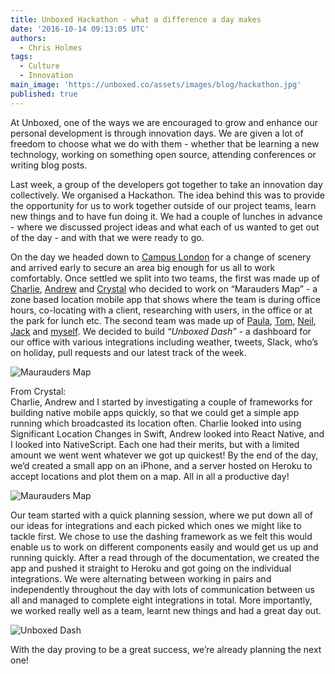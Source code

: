 ```yaml
---
title: Unboxed Hackathon - what a difference a day makes
date: '2016-10-14 09:13:05 UTC'
authors:
  - Chris Holmes
tags:
  - Culture
  - Innovation
main_image: 'https://unboxed.co/assets/images/blog/hackathon.jpg'
published: true
---
```


At Unboxed, one of the ways we are encouraged to grow and enhance our personal development is through innovation days. We are given a lot of freedom to choose what we do with them - whether that be learning a new technology, working on something open source, attending conferences or writing blog posts.

Last week, a group of the developers got together to take an innovation day collectively. We organised a Hackathon. The idea behind this was to provide the opportunity for us to work together outside of our project teams, learn new things and to have fun doing it. We had a couple of lunches in advance - where we discussed project ideas and what each of us wanted to get out of the day - and with that we were ready to go.

On the day we headed down to [Campus London](https://www.campus.co/london/en) for a change of scenery and arrived early to secure an area big enough for us all to work comfortably. Once settled we split into two teams, the first was made up of [Charlie](/people#charlie-egan), [Andrew](/people#andrew-white) and [Crystal](/people#chris-carter) who decided to work on “Marauders Map” - a zone based location mobile app that shows where the team is during office hours, co-locating with a client, researching with users, in the office or at the park for lunch etc. The second team was made up of [Paula](/people#paula-stepinska), [Tom](/people#tom-sabin), [Neil](/people#neil-van-beinum), [Jack](/people#jack-bracewell) and [myself](/people#chris-holmes). We decided to build <i>“Unboxed Dash”</i> - a dashboard for our office with various integrations including weather, tweets, Slack, who’s on holiday, pull requests and our latest track of the week.

![Maurauders Map](https://unboxed.co/assets/images/blog/hackathon.jpg)

From Crystal:<br/>
Charlie, Andrew and I started by investigating a couple of frameworks for building native mobile apps quickly, so that we could get a simple app running which broadcasted its location often. Charlie looked into using Significant Location Changes in Swift, Andrew looked into React Native, and I looked into NativeScript. Each one had their merits, but with a limited amount we went went whatever we got up quickest! By the end of the day, we’d created a small app on an iPhone, and a server hosted on Heroku to accept locations and plot them on a map. All in all a productive day!

![Maurauders Map](https://unboxed.co/assets/images/blog/maurauders-map.png)

Our team started with a quick planning session, where we put down all of our ideas for integrations and each picked which ones we might like to tackle first. We chose to use the dashing framework as we felt this would enable us to work on different components easily and would get us up and running quickly. After a read through of the documentation, we created the app and pushed it straight to Heroku and got going on the individual integrations. We were alternating between working in pairs and independently throughout the day with lots of communication between us all and managed to complete eight integrations in total. More importantly, we worked really well as a team, learnt new things and had a great day out.

![Unboxed Dash](https://unboxed.co/assets/images/blog/unboxed-dash.png)

With the day proving to be a great success, we’re already planning the next one!
